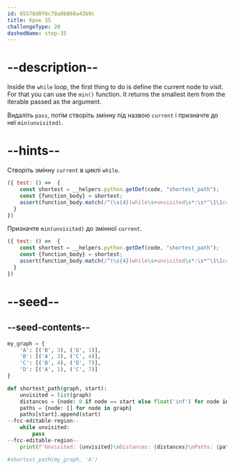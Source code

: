 ```yaml
---
id: 65578d0f6c78a0b868a43b9c
title: Крок 35
challengeType: 20
dashedName: step-35
---
```


# --description--

Inside the `while` loop, the first thing to do is define the current node to visit. For that you can use the `min()` function. It returns the smallest item from the iterable passed as the argument.

Видаліть `pass`, потім створіть змінну під назвою `current` і призначте до неї `min(unvisited)`.

# --hints--

Створіть змінну `current` в циклі `while`.

```js
({ test: () =>  {
    const shortest = __helpers.python.getDef(code, "shortest_path");
    const {function_body} = shortest;    
    assert(function_body.match(/^(\s{4})while\s+unvisited\s*:\s*^\1\1current\s*=/ms));
  }
})
```

Призначте `min(unvisited)` до змінної `current`.

```js
({ test: () =>  {
    const shortest = __helpers.python.getDef(code, "shortest_path");
    const {function_body} = shortest;    
    assert(function_body.match(/^(\s{4})while\s+unvisited\s*:\s*^\1\1current\s*=\s*min\s*\(\s*unvisited\s*\)/ms));
  }
})
```

# --seed--

## --seed-contents--

```py
my_graph = {
    'A': [('B', 3), ('D', 1)],
    'B': [('A', 3), ('C', 4)],
    'C': [('B', 4), ('D', 7)],
    'D': [('A', 1), ('C', 7)]
}

def shortest_path(graph, start):
    unvisited = list(graph)
    distances = {node: 0 if node == start else float('inf') for node in graph}
    paths = {node: [] for node in graph}
    paths[start].append(start)
--fcc-editable-region--
    while unvisited:
        pass
--fcc-editable-region--    
    print(f'Unvisited: {unvisited}\nDistances: {distances}\nPaths: {paths}')

#shortest_path(my_graph, 'A')

```
